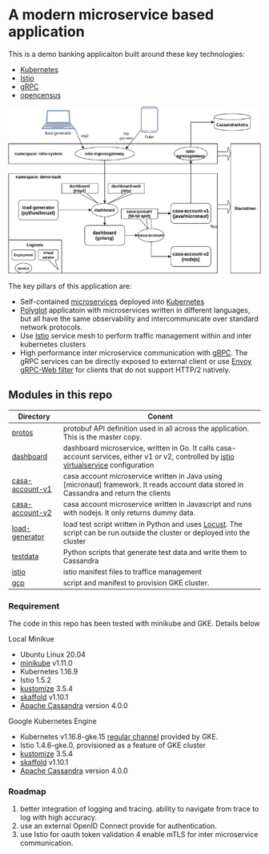 # A modern microservice based application  

This is a demo banking applicaiton built around these key technologies:

* [Kubernetes](https://kubernetes.io)
* [Istio](https://istio.io)
* [gRPC](https://grpc.io)
* [opencensus](https://opencensus.io/)

![architecture diagram](doc/architecture.png)


The key pillars of this application are:
* Self-contained [microservices](https://microservices.io/patterns/microservices.html) deployed into [Kubernetes](https://kubernetes.io)
* [Polyglot](https://en.wikipedia.org/wiki/Polyglot_(computing)) applicatoin with microservices written in different languages, but all have the same observability and intercommunicate over standard network protocols.
* Use [Istio](https://istio.io) service mesh to perform traffic management within and inter kubernetes clusters
* High performance inter microservice communication with [gRPC](https://grpc.io). The gRPC services can be directly exposed to external client or use [Envoy gRPC-Web filter](https://www.envoyproxy.io/docs/envoy/latest/configuration/http/http_filters/grpc_web_filter) for clients that do not support HTTP/2 natively.


## Modules in this repo

| Directory     | Conent      |
| ------------- |-------------| 
| [protos](protos)    | protobuf API definition used in all across the application. This is the master copy. |
| [dashboard](dashboard) | dashboard microservice, written in Go. It calls casa-account services, either v1 or v2, controlled by [istio virtualservice](https://istio.io/latest/docs/reference/config/networking/virtual-service/) configuration      |
| [casa-account-v1](casa-account-v1) | casa account microservice written in Java using [micronaut] framework. It reads account data stored in Cassandra and return the clients |
| [casa-account-v2](casa-account-v2) | casa account microservice written in Javascript and runs with nodejs. It only returns dummy data. |
| [load-generator](load-generator) | load test script written in Python and uses [Locust](https://locust.io/). The script can be run outside the cluster or deployed into the cluster |
| [testdata](testdata) | Python scripts that generate test data and write them to Cassandra |
| [istio](istio) | istio manifest files to traffice management |
| [gcp](gcp) | script and manifest to provision GKE cluster. |

### Requirement
The code in this repo has been tested with minikube and GKE. Details below

Local Minikue
* Ubuntu Linux 20.04
* [minikube](https://kubernetes.io/docs/setup/learning-environment/minikube/) v1.11.0
* Kubernetes 1.16.9
* Istio 1.5.2
* [kustomize](https://github.com/kubernetes-sigs/kustomize) 3.5.4
* [skaffold](https://skaffold.dev) v1.10.1
* [Apache Cassandra](https://cassandra.apache.org/) version 4.0.0

Google Kubernetes Engine
 * Kubernetes v1.16.8-gke.15 [regular channel](https://cloud.google.com/kubernetes-engine/docs/release-notes-regular) provided by GKE.
 * Istio 1.4.6-gke.0, provisioned as a feature of GKE cluster
 * [kustomize](https://github.com/kubernetes-sigs/kustomize) 3.5.4
 * [skaffold](https://skaffold.dev) v1.10.1
 * [Apache Cassandra](https://cassandra.apache.org/) version 4.0.0

### Roadmap
1. better integration of logging and tracing. ability to navigate from trace to log with high accuracy.
2. use an external OpenID Connect provide for authentication.
3. use Istio for oauth token validation 
4  enable mTLS for inter microservice communication.



